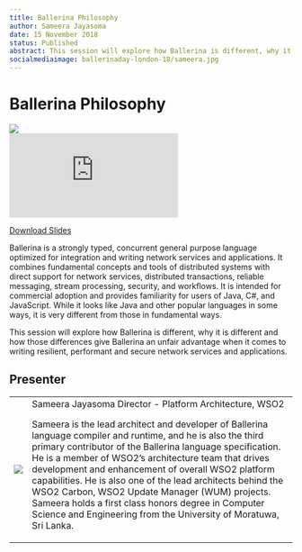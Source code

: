 ```yaml
---
title: Ballerina Philosophy
author: Sameera Jayasoma
date: 15 November 2018
status: Published
abstract: This session will explore how Ballerina is different, why it is different and how those differences give Ballerina an unfair advantage when it comes to writing resilient, performant and secure network services and applications.
socialmediaimage: ballerinaday-london-18/sameera.jpg
---
```

<script src="/js/ballerina-form.js?03"></script><link rel="stylesheet" href="/css/webinar-page.css"></link><link rel="stylesheet" href="/css/ballerinacon-page.css"></link>

<div class="col-xs-12 col-sm-12 col-md-9 col-lg-9" style="padding:0;">
<h1>Ballerina Philosophy</h1>
</div>
<div class="col-xs-12 col-sm-12 col-md-3 col-lg-3" style="padding:0;">
<a href="/learn/events/ballerina-day-london-2018/" target="_blank"><img class="cInlineLogo" src="/img/ballerinaday-london-logo.png"/></a>
</div>
<div class="col-xs-12 col-sm-12 col-md-12 col-lg-12 cConVideoContainer">
<div class="embed-responsive embed-responsive-16by9">
<iframe class="embed-responsive-item" src="https://www.youtube.com/embed/a5pbhxO9x6c" frameborder="0" allow="autoplay; encrypted-media" allowfullscreen></iframe>
</div>
</div>

<div class="clearfix"></div>

<a class="cBallerina-io-Home-main-download-button cGuidesDownloadButton cDownloadSlides" target="_blank" href="https://www.slideshare.net/ballerinaslides/ballerina-philosophy">Download Slides</a>

<div class="clearfix"></div>

Ballerina is a strongly typed, concurrent general purpose language optimized for integration and writing network services and applications. It combines fundamental concepts and tools of distributed systems with direct support for network services, distributed transactions, reliable messaging, stream processing, security, and workflows. It is intended for commercial adoption and provides familiarity for users of Java, C#, and JavaScript. While it looks like Java and other popular languages in some ways, it is very different from those in fundamental ways.

This session will explore how Ballerina is different, why it is different and how those differences give Ballerina an unfair advantage when it comes to writing resilient, performant and secure network services and applications.

## Presenter

<table class="cWebinarPresenter">
    <tr>
        <td class="cWebinarPresenterPic"><img src="//wso2.cachefly.net/wso2/sites/all/images/wso2coneu18/sameera-jayasoma.png"/></td>
        <td class="cWebinarPresenterBio">
      <span class="cPresenterName">Sameera Jayasoma</span>
      <span class="cPresenterTitle">Director - Platform Architecture, WSO2 </span>
       <p>Sameera is the lead architect and developer of Ballerina language compiler and runtime, and he is also the third primary contributor of the Ballerina language specification. He is a member of WSO2’s architecture team that drives development and enhancement of overall WSO2 platform capabilities. He is also one of the lead architects behind the WSO2 Carbon, WSO2 Update Manager (WUM) projects. Sameera holds a first class honors degree in Computer Science and Engineering from the University of Moratuwa, Sri Lanka.</p></td>
    </tr>

</table>

</div>
</div>
